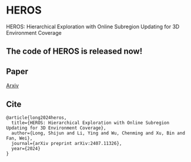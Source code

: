 # HEROS
HEROS: Hierarchical Exploration with Online Subregion Updating for 3D Environment Coverage

## The code of HEROS is released now!

## Paper 

[Arxiv](https://arxiv.org/abs/2407.11326)

## Cite
```
@article{long2024heros,
  title={HEROS: Hierarchical Exploration with Online Subregion Updating for 3D Environment Coverage},
  author={Long, Shijun and Li, Ying and Wu, Chenming and Xu, Bin and Fan, Wei},
  journal={arXiv preprint arXiv:2407.11326},
  year={2024}
}
```
